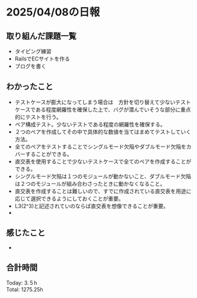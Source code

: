 # 2025/04/08の日報
## 取り組んだ課題一覧
* タイピング練習
*  RailsでECサイトを作る
*  ブログを書く
## わかったこと
*  テストケースが膨大になってしまう場合は　方針を切り替えて少ないテストケースである程度網羅性を確保した上で、バグが潜んでいそうな部分に重点的にテストを行う。
  *  ペア構成テスト。少ないテストである程度の網羅性を確保する。
  *  ２つのペアを作成してその中で具体的な数値を当てはまめてテストしていく方法。
  *  全てのペアをテストすることでシングルモード欠陥やダブルモード欠陥をカバーすることができる。
  *  直交表を使用することで少ないテストケースで全てのペアを作成することができる。
*  シングルモード欠陥は１つのモジュールが動かないこと、ダブルモード欠陥は２つのモジュールが組み合わさったときに動かなくなること。
*  直交表を作成することは難しいので、すでに作成されている直交表を用途に応じて選択できるようにしておくことが重要。
  * L3(2^3)と記述されていのならば直交表を想像できることが重要。
  *                                 
## 感じたこと
* 
##  合計時間 
Today: 3.５h<br>
Total: 1275.25h
